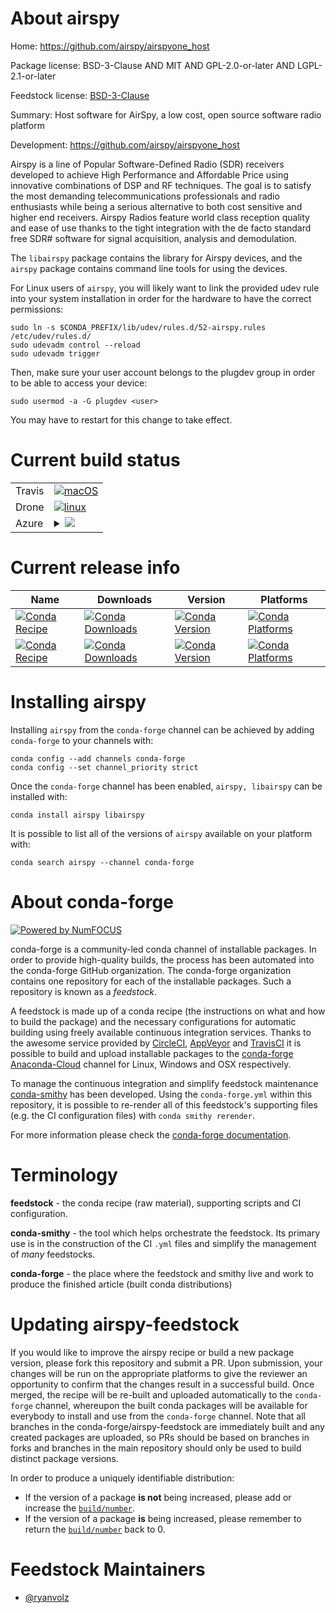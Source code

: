 About airspy
============

Home: https://github.com/airspy/airspyone_host

Package license: BSD-3-Clause AND MIT AND GPL-2.0-or-later AND LGPL-2.1-or-later

Feedstock license: [BSD-3-Clause](https://github.com/conda-forge/airspy-feedstock/blob/master/LICENSE.txt)

Summary: Host software for AirSpy, a low cost, open source software radio platform

Development: https://github.com/airspy/airspyone_host

Airspy is a line of Popular Software-Defined Radio (SDR) receivers
developed to achieve High Performance and Affordable Price using innovative
combinations of DSP and RF techniques. The goal is to satisfy the most
demanding telecommunications professionals and radio enthusiasts while
being a serious alternative to both cost sensitive and higher end
receivers. Airspy Radios feature world class reception quality and ease of
use thanks to the tight integration with the de facto standard free SDR#
software for signal acquisition, analysis and demodulation.

The `libairspy` package contains the library for Airspy devices, and the
`airspy` package contains command line tools for using the devices.

For Linux users of `airspy`, you will likely want to link the provided
udev rule into your system installation in order for the hardware to have
the correct permissions:

    sudo ln -s $CONDA_PREFIX/lib/udev/rules.d/52-airspy.rules /etc/udev/rules.d/
    sudo udevadm control --reload
    sudo udevadm trigger

Then, make sure your user account belongs to the plugdev group in order to
be able to access your device:

    sudo usermod -a -G plugdev <user>

You may have to restart for this change to take effect.


Current build status
====================


<table><tr>
    <td>Travis</td>
    <td>
      <a href="https://travis-ci.com/conda-forge/airspy-feedstock">
        <img alt="macOS" src="https://img.shields.io/travis/com/conda-forge/airspy-feedstock/master.svg?label=macOS">
      </a>
    </td>
  </tr><tr>
    <td>Drone</td>
    <td>
      <a href="https://cloud.drone.io/conda-forge/airspy-feedstock">
        <img alt="linux" src="https://img.shields.io/drone/build/conda-forge/airspy-feedstock/master.svg?label=Linux">
      </a>
    </td>
  </tr>
    
  <tr>
    <td>Azure</td>
    <td>
      <details>
        <summary>
          <a href="https://dev.azure.com/conda-forge/feedstock-builds/_build/latest?definitionId=13511&branchName=master">
            <img src="https://dev.azure.com/conda-forge/feedstock-builds/_apis/build/status/airspy-feedstock?branchName=master">
          </a>
        </summary>
        <table>
          <thead><tr><th>Variant</th><th>Status</th></tr></thead>
          <tbody><tr>
              <td>linux_64</td>
              <td>
                <a href="https://dev.azure.com/conda-forge/feedstock-builds/_build/latest?definitionId=13511&branchName=master">
                  <img src="https://dev.azure.com/conda-forge/feedstock-builds/_apis/build/status/airspy-feedstock?branchName=master&jobName=linux&configuration=linux_64_" alt="variant">
                </a>
              </td>
            </tr><tr>
              <td>linux_aarch64</td>
              <td>
                <a href="https://dev.azure.com/conda-forge/feedstock-builds/_build/latest?definitionId=13511&branchName=master">
                  <img src="https://dev.azure.com/conda-forge/feedstock-builds/_apis/build/status/airspy-feedstock?branchName=master&jobName=linux&configuration=linux_aarch64_" alt="variant">
                </a>
              </td>
            </tr><tr>
              <td>linux_ppc64le</td>
              <td>
                <a href="https://dev.azure.com/conda-forge/feedstock-builds/_build/latest?definitionId=13511&branchName=master">
                  <img src="https://dev.azure.com/conda-forge/feedstock-builds/_apis/build/status/airspy-feedstock?branchName=master&jobName=linux&configuration=linux_ppc64le_" alt="variant">
                </a>
              </td>
            </tr><tr>
              <td>osx_64</td>
              <td>
                <a href="https://dev.azure.com/conda-forge/feedstock-builds/_build/latest?definitionId=13511&branchName=master">
                  <img src="https://dev.azure.com/conda-forge/feedstock-builds/_apis/build/status/airspy-feedstock?branchName=master&jobName=osx&configuration=osx_64_" alt="variant">
                </a>
              </td>
            </tr><tr>
              <td>osx_arm64</td>
              <td>
                <a href="https://dev.azure.com/conda-forge/feedstock-builds/_build/latest?definitionId=13511&branchName=master">
                  <img src="https://dev.azure.com/conda-forge/feedstock-builds/_apis/build/status/airspy-feedstock?branchName=master&jobName=osx&configuration=osx_arm64_" alt="variant">
                </a>
              </td>
            </tr><tr>
              <td>win_64</td>
              <td>
                <a href="https://dev.azure.com/conda-forge/feedstock-builds/_build/latest?definitionId=13511&branchName=master">
                  <img src="https://dev.azure.com/conda-forge/feedstock-builds/_apis/build/status/airspy-feedstock?branchName=master&jobName=win&configuration=win_64_" alt="variant">
                </a>
              </td>
            </tr>
          </tbody>
        </table>
      </details>
    </td>
  </tr>
</table>

Current release info
====================

| Name | Downloads | Version | Platforms |
| --- | --- | --- | --- |
| [![Conda Recipe](https://img.shields.io/badge/recipe-airspy-green.svg)](https://anaconda.org/conda-forge/airspy) | [![Conda Downloads](https://img.shields.io/conda/dn/conda-forge/airspy.svg)](https://anaconda.org/conda-forge/airspy) | [![Conda Version](https://img.shields.io/conda/vn/conda-forge/airspy.svg)](https://anaconda.org/conda-forge/airspy) | [![Conda Platforms](https://img.shields.io/conda/pn/conda-forge/airspy.svg)](https://anaconda.org/conda-forge/airspy) |
| [![Conda Recipe](https://img.shields.io/badge/recipe-libairspy-green.svg)](https://anaconda.org/conda-forge/libairspy) | [![Conda Downloads](https://img.shields.io/conda/dn/conda-forge/libairspy.svg)](https://anaconda.org/conda-forge/libairspy) | [![Conda Version](https://img.shields.io/conda/vn/conda-forge/libairspy.svg)](https://anaconda.org/conda-forge/libairspy) | [![Conda Platforms](https://img.shields.io/conda/pn/conda-forge/libairspy.svg)](https://anaconda.org/conda-forge/libairspy) |

Installing airspy
=================

Installing `airspy` from the `conda-forge` channel can be achieved by adding `conda-forge` to your channels with:

```
conda config --add channels conda-forge
conda config --set channel_priority strict
```

Once the `conda-forge` channel has been enabled, `airspy, libairspy` can be installed with:

```
conda install airspy libairspy
```

It is possible to list all of the versions of `airspy` available on your platform with:

```
conda search airspy --channel conda-forge
```


About conda-forge
=================

[![Powered by NumFOCUS](https://img.shields.io/badge/powered%20by-NumFOCUS-orange.svg?style=flat&colorA=E1523D&colorB=007D8A)](http://numfocus.org)

conda-forge is a community-led conda channel of installable packages.
In order to provide high-quality builds, the process has been automated into the
conda-forge GitHub organization. The conda-forge organization contains one repository
for each of the installable packages. Such a repository is known as a *feedstock*.

A feedstock is made up of a conda recipe (the instructions on what and how to build
the package) and the necessary configurations for automatic building using freely
available continuous integration services. Thanks to the awesome service provided by
[CircleCI](https://circleci.com/), [AppVeyor](https://www.appveyor.com/)
and [TravisCI](https://travis-ci.com/) it is possible to build and upload installable
packages to the [conda-forge](https://anaconda.org/conda-forge)
[Anaconda-Cloud](https://anaconda.org/) channel for Linux, Windows and OSX respectively.

To manage the continuous integration and simplify feedstock maintenance
[conda-smithy](https://github.com/conda-forge/conda-smithy) has been developed.
Using the ``conda-forge.yml`` within this repository, it is possible to re-render all of
this feedstock's supporting files (e.g. the CI configuration files) with ``conda smithy rerender``.

For more information please check the [conda-forge documentation](https://conda-forge.org/docs/).

Terminology
===========

**feedstock** - the conda recipe (raw material), supporting scripts and CI configuration.

**conda-smithy** - the tool which helps orchestrate the feedstock.
                   Its primary use is in the construction of the CI ``.yml`` files
                   and simplify the management of *many* feedstocks.

**conda-forge** - the place where the feedstock and smithy live and work to
                  produce the finished article (built conda distributions)


Updating airspy-feedstock
=========================

If you would like to improve the airspy recipe or build a new
package version, please fork this repository and submit a PR. Upon submission,
your changes will be run on the appropriate platforms to give the reviewer an
opportunity to confirm that the changes result in a successful build. Once
merged, the recipe will be re-built and uploaded automatically to the
`conda-forge` channel, whereupon the built conda packages will be available for
everybody to install and use from the `conda-forge` channel.
Note that all branches in the conda-forge/airspy-feedstock are
immediately built and any created packages are uploaded, so PRs should be based
on branches in forks and branches in the main repository should only be used to
build distinct package versions.

In order to produce a uniquely identifiable distribution:
 * If the version of a package **is not** being increased, please add or increase
   the [``build/number``](https://docs.conda.io/projects/conda-build/en/latest/resources/define-metadata.html#build-number-and-string).
 * If the version of a package **is** being increased, please remember to return
   the [``build/number``](https://docs.conda.io/projects/conda-build/en/latest/resources/define-metadata.html#build-number-and-string)
   back to 0.

Feedstock Maintainers
=====================

* [@ryanvolz](https://github.com/ryanvolz/)

